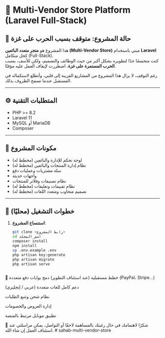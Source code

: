 # 🛒 Multi-Vendor Store Platform (Laravel Full-Stack)

## 🛑 حالة المشروع: متوقف بسبب الحرب على غزة

هذا المشروع هو **متجر متعدد البائعين (Multi-Vendor Store)** مبني باستخدام **Laravel** كحل متكامل (Full-Stack).  
كنت متحمسًا جدًا لتطويره بشكل أكبر من حيث الوظائف والتصميم، ولكن للأسف، بسبب **الحرب المستمرة على غزة**، اضطررت لإيقاف العمل عليه مؤقتًا.

رغم التوقف، لا يزال هذا المشروع من المشاريع القريبة إلى قلبي، وأتطلع لاستكماله في المستقبل عندما تسمح الظروف بذلك.

---

## ⚙️ المتطلبات التقنية

- PHP >= 8.2  
- Laravel 11  
- MySQL أو MariaDB  
- Composer  

---

## 🧱 مكونات المشروع

-  (مخطط له) لوحة تحكم للإدارة والبائعين  
-  (مخطط له) نظام إدارة المنتجات والبائعين  
-  سلة مشتريات وعمليات دفع 
-  واجهات حديثة
- نظام تصنيفات وفلاتر للمنتجات  
- نظام تقييمات وتعليقات (مخطط له)  
- تصميم متجاوب ومتعدد اللغات (مخطط له)

---

## 🚀 خطوات التشغيل (محليًا)

1. **استنساخ المشروع**:
    ```bash
    git clone <رابط المشروع>
    cd اسم_المجلد
    composer install
    npm install
    cp .env.example .env
    php artisan key:generate
    php artisan migrate
    php artisan serve



🔭 خطط مستقبلية (عند استئناف التطوير)
دمج بوابات دفع متعددة (PayPal، Stripe...)

دعم كامل للغات متعددة (عربي / إنجليزي)

نظام شحن وتتبع الطلبات

إدارة العروض والخصومات

تطبيق موبايل مرتبط بالمنصة

🙏 شكرًا لاهتمامك
في حال رغبتك بالمساهمة لاحقًا أو التواصل، يمكن مراسلتي عند استئناف العمل إن شاء الله.
#   s a h a b - m u l t i - v e n d o r - s t o r e 
 
 
